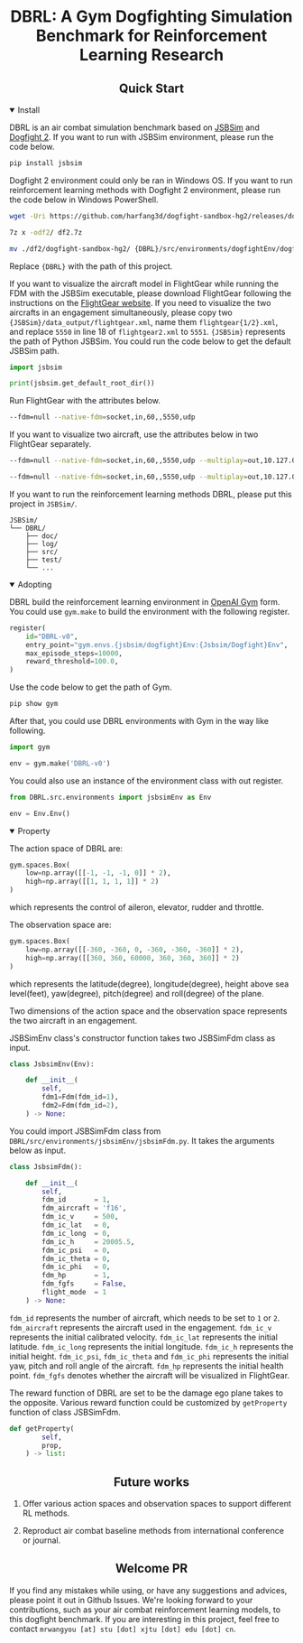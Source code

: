 <div align="center">
  <h1>DBRL: A Gym <b>D</b>ogfighting Simulation <b>B</b>enchmark for <b>R</b>einforcement <b>L</b>earning Research</h1>

</div>


## <div align="center">Quick Start</div>

<details open>
<summary>Install</summary>

DBRL is an air combat simulation benchmark based on <a href="http://jsbsim.sourceforge.net/">JSBSim</a> and <a href="https://github.com/harfang3d/dogfight-sandbox-hg2">Dogfight 2</a>. If you want to run with JSBSim environment, please run the code below.

```bash
pip install jsbsim
```

Dogfight 2 environment could only be ran in Windows OS. If you want to run reinforcement learning methods with Dogfight 2 environment, please run the code below in Windows PowerShell.

```bash
wget -Uri https://github.com/harfang3d/dogfight-sandbox-hg2/releases/download/1.0.2/dogfight-sandbox-hg2-win64.7z -OutFile "df2.7z"

7z x -odf2/ df2.7z

mv ./df2/dogfight-sandbox-hg2/ {DBRL}/src/environments/dogfightEnv/dogfight_sandbox_hg2/
```
Replace `{DBRL}` with the path of this project. 

If you want to visualize the aircraft model in FlightGear while running the FDM with the JSBSim executable, please download FlightGear following the instructions on the <a href="https://www.flightgear.org/">FlightGear website</a>. If you need to visualize the two aircrafts in an engagement simultaneously, please copy two `{JSBSim}/data_output/flightgear.xml`, name them `flightgear{1/2}.xml`, and replace `5550` in line 18 of `flightgear2.xml` to `5551`. `{JSBSim}` represents the path of Python JSBSim. You could run the code below to get the default JSBSim path.

```python
import jsbsim

print(jsbsim.get_default_root_dir())
```

Run FlightGear with the attributes below.

```bash
--fdm=null --native-fdm=socket,in,60,,5550,udp
```

If you want to visualize two aircraft, use the attributes below in two FlightGear separately.

```bash
--fdm=null --native-fdm=socket,in,60,,5550,udp --multiplay=out,10.127.0.0.1,5000 --multiplay=in,10.127.0.0.1,5001 --callsign=Test1
```

```bash
--fdm=null --native-fdm=socket,in,60,,5550,udp --multiplay=out,10.127.0.0.1,5001 --multiplay=in,10.127.0.0.1,5000 --callsign=Test2
```

If you want to run the reinforcement learning methods DBRL, please put this project in `JSBSim/`.

```
JSBSim/
└── DBRL/
    ├── doc/
    ├── log/
    ├── src/
    ├── test/
    └── ...
```

</details>


<details open>
<summary>Adopting</summary>

DBRL build the reinforcement learning environment in <a href="https://github.com/openai/gym">OpenAI Gym</a> form. You could use `gym.make` to build the environment with the following register. 

```python
register(
    id="DBRL-v0",
    entry_point="gym.envs.{jsbsim/dogfight}Env:{Jsbsim/Dogfight}Env",
    max_episode_steps=10000,
    reward_threshold=100.0,
)
```

Use the code below to get the path of Gym.

```bash
pip show gym
```

After that, you could use DBRL environments with Gym in the way like following.

```python
import gym

env = gym.make('DBRL-v0')
```

You could also use an instance of the environment class with out register.

```python
from DBRL.src.environments import jsbsimEnv as Env

env = Env.Env()
```

</details>


<details open>
<summary>Property</summary>

The action space of DBRL are:

```python
gym.spaces.Box(
    low=np.array([[-1, -1, -1, 0]] * 2),
    high=np.array([[1, 1, 1, 1]] * 2)
)
```
which represents the control of aileron, elevator, rudder and throttle.

The observation space are:

```python
gym.spaces.Box(
    low=np.array([[-360, -360, 0, -360, -360, -360]] * 2),
    high=np.array([[360, 360, 60000, 360, 360, 360]] * 2)
)
```
which represents the latitude(degree), longitude(degree), height above sea level(feet), yaw(degree), pitch(degree) and roll(degree) of the plane. 

Two dimensions of the action space and the observation space represents the two aircraft in an engagement.

JSBSimEnv class's constructor function takes two JSBSimFdm class as input.

```python
class JsbsimEnv(Env):

    def __init__(
        self,
        fdm1=Fdm(fdm_id=1),
        fdm2=Fdm(fdm_id=2),
    ) -> None:
```

You could import JSBSimFdm class from `DBRL/src/environments/jsbsimEnv/jsbsimFdm.py`. It takes the arguments below as input.

```python
class JsbsimFdm():

    def __init__(
        self,
        fdm_id       = 1,
        fdm_aircraft = 'f16',
        fdm_ic_v     = 500,
        fdm_ic_lat   = 0,
        fdm_ic_long  = 0,
        fdm_ic_h     = 20005.5,
        fdm_ic_psi   = 0,
        fdm_ic_theta = 0,
        fdm_ic_phi   = 0,
        fdm_hp       = 1,
        fdm_fgfs     = False,
        flight_mode  = 1
    ) -> None:
```
`fdm_id` represents the number of aircraft, which needs to be set to `1` or `2`. `fdm_aircraft` represents the aircraft used in the engagement. `fdm_ic_v` represents the initial calibrated velocity. `fdm_ic_lat` represents the initial latitude. `fdm_ic_long` represents the initial longitude. `fdm_ic_h` represents the initial height. `fdm_ic_psi`, `fdm_ic_theta` and `fdm_ic_phi` represents the initial yaw, pitch and roll angle of the aircraft. `fdm_hp` represents the initial health point. `fdm_fgfs` denotes whether the aircraft will be visualized in FlightGear.

The reward function of DBRL are set to be the damage ego plane takes to the opposite. Various reward function could be customized by `getProperty` function of class JSBSimFdm.

```python
def getProperty(
        self,
        prop,
    ) -> list:
```

</details>


## <div align="center">Future works</div>

1. Offer various action spaces and observation spaces to support different RL methods.

2. Reproduct air combat baseline methods from international conference or journal.


## <div align="center">Welcome PR</div>

If you find any mistakes while using, or have any suggestions and advices, please point it out in Github Issues. We're looking forward to your contributions, such as your air combat reinforcement learning models, to this dogfight benchmark. If you are interesting in this project, feel free to contact `mrwangyou [at] stu [dot] xjtu [dot] edu [dot] cn`.
